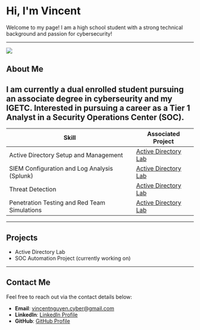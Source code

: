 # Hi, I'm Vincent

Welcome to my page! I am a high school student with a strong technical background and passion for cybersecurity!

---
<a href="https://www.linkedin.com/in/vincent-nguyen-97961924b/"><img src="https://img.shields.io/badge/-LinkedIn-0072b1?&style=for-the-badge&logo=linkedin&logoColor=white" /></a>

## About Me

I am currently a dual enrolled student pursuing an associate degree in cyberseurity and my IGETC. Interested in pursuing a career as a Tier 1 Analyst in a Security Operations Center (SOC).
---

| Skill                                         | Associated Project         |
|-----------------------------------------------|----------------------------|
| Active Directory Setup and Management         | <a href="https://google.com">Active Directory Lab</a>|
| SIEM Configuration and Log Analysis (Splunk) | <a href="https://google.com">Active Directory Lab</a>|
| Threat Detection       | <a href="https://google.com">Active Directory Lab</a>|
| Penetration Testing and Red Team Simulations      | <a href="https://google.com">Active Directory Lab</a>|

---
## Projects
- Active Directory Lab
- SOC Automation Project (currently working on)

---

## Contact Me

Feel free to reach out via the contact details below:

- **Email**: [vincentnguyen.cyber@gmail.com](mailto:vincentnguyen.cyber@gmail.com)
- **LinkedIn**: [LinkedIn Profile](https://www.linkedin.com/in/vincent-nguyen-97961924b/)
- **GitHub**: [GitHub Profile](https://github.com/vincentt-cmd)

